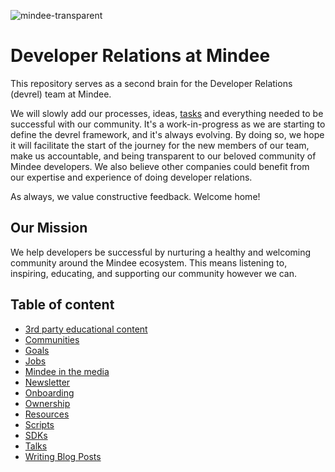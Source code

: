 ![mindee-transparent](https://user-images.githubusercontent.com/1170989/130641500-0f72dab7-3b19-4e0c-a267-6bcec9a3ff6e.png)

# Developer Relations at Mindee

This repository serves as a second brain for the Developer Relations (devrel) team at Mindee.

We will slowly add our processes, ideas, [tasks](https://github.com/mindee/devrel/issues) and everything needed to be successful with our community. It's a work-in-progress as we are starting to define the devrel framework, and it's always evolving. By doing so, we hope it will facilitate the start of the journey for the new members of our team, make us accountable, and being transparent to our beloved community of Mindee developers. We also believe other companies could benefit from our expertise and experience of doing developer relations.

As always, we value constructive feedback. Welcome home!

## Our Mission
We help developers be successful by nurturing a healthy and welcoming community around the Mindee ecosystem. This means listening to, inspiring, educating, and supporting our community however we can.


## Table of content
- [3rd party educational content](content/educational.md)
- [Communities](communities/README.md)
- [Goals](goals/README.md)
- [Jobs](jobs/jobs.md)
- [Mindee in the media](content/media.md)
- [Newsletter](content/writing/newsletter.md)
- [Onboarding](onboarding/onboarding.md)
- [Ownership](devrel/ownership.md)
- [Resources](resources/README.md)
- [Scripts](scripts/scripts.md)
- [SDKs](SDKs/SDKs.md)
- [Talks](content/talks.md)
- [Writing Blog Posts](content/writing/blog-posts.md)
